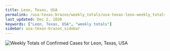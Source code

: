 ```yaml
---
title: Leon, Texas, USA
permalink: /usa-texas-brazos/weekly_totals/usa-texas-leon-weekly_totals.html
last_updated: Dec 2, 2020
keywords: ["Leon, Texas, USA", "weekly totals"]
sidebar: usa-texas-brazos_sidebar
---
```


![Weekly Totals of Confirmed Cases for Leon, Texas, USA](/covid_tracker/images/graphs/usa-texas-leon-weekly_totals_graph.png)
